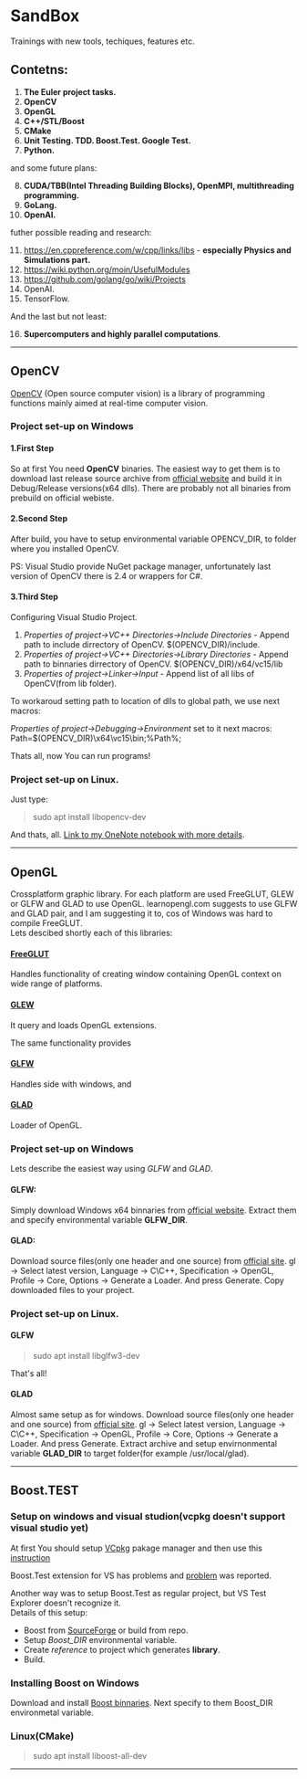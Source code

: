 # SandBox
Trainings with new tools, techiques, features etc.


## Contetns:

1. __The Euler project tasks.__
2. __OpenCV__
3. __OpenGL__
4. __C++/STL/Boost__
5. __CMake__
6. __Unit Testing. TDD. Boost.Test. Google Test.__
7. __Python.__   

and some future plans:

8. __CUDA/TBB(Intel Threading Building Blocks), OpenMPI, multithreading programming.__
9. __GoLang.__
10. __OpenAI.__

futher possible reading and research:  

11. https://en.cppreference.com/w/cpp/links/libs - __especially Physics and Simulations part.__
12. https://wiki.python.org/moin/UsefulModules
13. https://github.com/golang/go/wiki/Projects
14. OpenAI. 
15. TensorFlow.

And the last but not least:

16. __Supercomputers and highly parallel computations__.

---
## OpenCV

[OpenCV](https://en.wikipedia.org/wiki/OpenCV) (Open source computer vision) is a library of programming functions 
mainly aimed at real-time computer vision.

### Project set-up on Windows

#### 1.First Step
So at first You need __OpenCV__ binaries. 
The easiest way to get them is to download last release source archive from [official website](https://opencv.org/releases/) and 
build it in Debug/Release versions(x64 dlls). There are probably not all binaries from prebuild on official webiste.

#### 2.Second Step
After build, you have to setup environmental variable OPENCV_DIR, to folder where you installed OpenCV.

PS: Visual Studio provide NuGet package manager, unfortunately last version of OpenCV there is 2.4 or wrappers for C#.

#### 3.Third Step
Configuring Visual Studio Project.

1. _Properties of project->VC++ Directories->Include Directories_ - Append path to include dirrectory of OpenCV. $(OPENCV_DIR)/include.   
2. _Properties of project->VC++ Directories->Library Directories_ - Append path to binnaries dirrectory of OpenCV.     $(OPENCV_DIR)/x64/vc15/lib
3. _Properties of project->Linker->Input_ - Append list of all libs of OpenCV(from lib folder).   

To workaroud setting path to location of dlls to global path, we use next macros:

_Properties of project->Debugging->Environment_ set to it next macros: Path=$(OPENCV_DIR)\x64\vc15\bin;%Path%;

Thats all, now You can run programs!

### Project set-up on Linux.
Just type:
> sudo apt install libopencv-dev

And thats, all.
[Link to my OneNote notebook with more details](https://onedrive.live.com/view.aspx?resid=5B08D11D78362F2A%213880&id=documents&wd=target%28Computer%20Graphics.one%7C554D37D9-ACD6-4ED9-BB63-56C6EA66C736%2FOpenGL%7C15450641-1CD5-468E-91EE-6827900FBBBD%2F%29).

---
## OpenGL
Crossplatform graphic library. 
For each platform are used FreeGLUT, GLEW or GLFW and GLAD to use OpenGL. learnopengl.com suggests to use GLFW and GLAD pair, and I am suggesting it to, cos of Windows was hard to compile FreeGLUT.   
Lets descibed shortly each of this libraries:

#### [FreeGLUT](https://en.wikipedia.org/wiki/FreeGLUT)
Handles functionality of creating window containing OpenGL context on wide range of platforms.

#### [GLEW](https://en.wikipedia.org/wiki/OpenGL_Extension_Wrangler_Library)
It query and loads OpenGL extensions.

The same functionality provides
#### [__GLFW__](https://en.wikipedia.org/wiki/GLFW)
Handles side with windows, and

#### [__GLAD__](https://www.khronos.org/opengl/wiki/OpenGL_Loading_Library#glad_.28Multi-Language_GL.2FGLES.2FEGL.2FGLX.2FWGL_Loader-Generator.29)
Loader of OpenGL.

### Project set-up on Windows
Lets describe the easiest way using _GLFW_ and _GLAD_.

#### GLFW:
Simply download Windows x64 binnaries from [official website](https://www.glfw.org/download.html).
Extract them and specify environmental variable __GLFW_DIR__.

#### GLAD:
Download source files(only one header and one source) from [official site](https://glad.dav1d.de/). 
gl -> Select latest version, Language -> C\C++, Specification -> OpenGL, Profile -> Core, Options -> Generate a Loader.
And press Generate. Copy downloaded files to your project.

### Project set-up on Linux.

#### GLFW
> sudo apt install libglfw3-dev  

That's all!

#### GLAD
Almost same setup as for windows.
Download source files(only one header and one source) from [official site](https://glad.dav1d.de/). 
gl -> Select latest version, Language -> C\C++, Specification -> OpenGL, Profile -> Core, Options -> Generate a Loader.
And press Generate. Extract archive and setup envirnonmental variable __GLAD_DIR__ to target folder(for example /usr/local/glad).

---
## Boost.TEST
### Setup on windows and visual studion(vcpkg doesn't support visual studio yet)
At first You should setup [VCpkg](https://github.com/Microsoft/vcpkg) pakage manager and then
use this [instruction](https://docs.microsoft.com/en-us/visualstudio/test/how-to-use-boost-test-for-cpp?view=vs-2019)

Boost.Test extension for VS has problems and [problem](https://github.com/MicrosoftDocs/visualstudio-docs/issues/3209) was reported.

Another way was to setup Boost.Test as regular project, but VS Test Explorer doesn't recognize it.  
Details of this setup:
* Boost from [SourceForge](https://sourceforge.net/projects/boost/files/latest/download) or build from repo.
* Setup _Boost_DIR_ environmental variable.
* Create _reference_ to project which generates __library__.
* Build.

### Installing Boost on Windows
Download and install [Boost binnaries](https://sourceforge.net/projects/boost/files/boost-binaries).
Next specify to them Boost_DIR environmetal variable.

### Linux(CMake)

>sudo apt install liboost-all-dev






---



